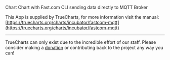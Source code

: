 Chart Chart with Fast.com CLI sending data directly to MQTT Broker


This App is supplied by TrueCharts, for more information visit the manual: [https://truecharts.org/charts/incubator/fastcom-mqtt](https://truecharts.org/charts/incubator/fastcom-mqtt)

---

TrueCharts can only exist due to the incredible effort of our staff.
Please consider making a [donation](https://truecharts.org/sponsor) or contributing back to the project any way you can!
